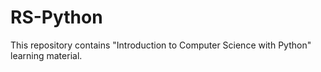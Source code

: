 # RS-Python
This repository contains "Introduction to Computer Science with Python" learning material.
